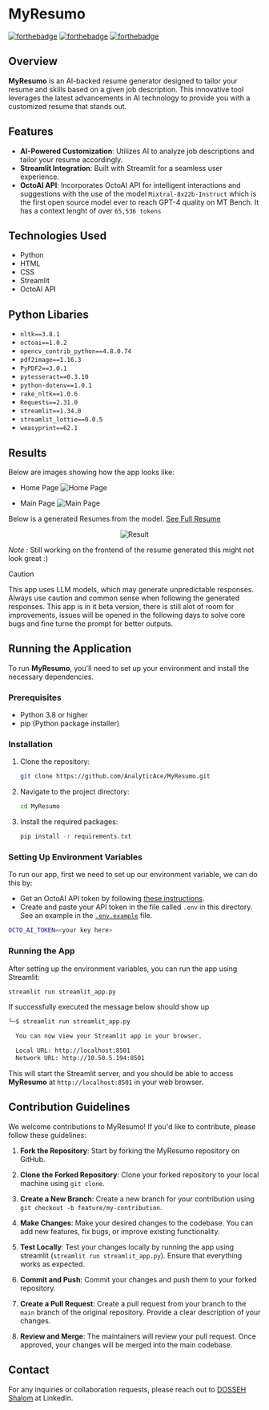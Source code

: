 # MyResumo
[![forthebadge](https://forthebadge.com/images/badges/built-with-love.svg)](https://forthebadge.com)
[![forthebadge](https://forthebadge.com/images/badges/made-with-python.svg)](https://forthebadge.com)
[![forthebadge](https://forthebadge.com/images/badges/check-it-out.svg)](https://forthebadge.com)
## Overview
**MyResumo** is an AI-backed resume generator designed to tailor your resume and skills based on a given job description. This innovative tool leverages the latest advancements in AI technology to provide you with a customized resume that stands out.

## Features
- **AI-Powered Customization**: Utilizes AI to analyze job descriptions and tailor your resume accordingly.
- **Streamlit Integration**: Built with Streamlit for a seamless user experience.
- **OctoAI API**: Incorporates OctoAI API for intelligent interactions and suggestions with the use of the model `Mixtral-8x22b-Instruct` which is the first open source model ever to reach GPT-4 quality on MT Bench. It has a context lenght of over `65,536 tokens`

## Technologies Used
- Python
- HTML
- CSS
- Streamlit
- OctoAI API

## Python Libaries
- `nltk==3.8.1`
- `octoai==1.0.2`
- `opencv_contrib_python==4.8.0.74`
- `pdf2image==1.16.3`
- `PyPDF2==3.0.1`
- `pytesseract==0.3.10`
- `python-dotenv==1.0.1`
- `rake_nltk==1.0.6`
- `Requests==2.31.0`
- `streamlit==1.34.0`
- `streamlit_lottie==0.0.5`
- `weasyprint==62.1`

## Results
Below are images showing how the app looks like:

- Home Page
![Home Page](Images/home.png)

- Main Page
![Main Page](Images/app.png)

Below is a generated Resumes from the model. [See Full Resume](Data/dosseh_shalom_generated.pdf)
<div align="center">
    <img alt="Result" src="Images/result_.png">
</div>

*Note :* Still working on the frontend of the resume generated this might not look great :)

> [!CAUTION]
>
> This app uses LLM models, which may generate unpredictable responses. Always use caution and common sense when following the generated responses. This
> app is in it beta version, there is still alot of room for improvements, issues will be opened in the following days to solve core bugs and fine turne the prompt for better outputs.

## Running the Application

To run **MyResumo**, you'll need to set up your environment and install the necessary dependencies.

### Prerequisites
- Python 3.8 or higher
- pip (Python package installer)

### Installation
1. Clone the repository:
   ```bash
   git clone https://github.com/AnalyticAce/MyResumo.git
   ```

2. Navigate to the project directory:
   ```bash
   cd MyResumo
   ```
3. Install the required packages:
   ```bash
   pip install -r requirements.txt
   ```

### Setting Up Environment Variables
To run our app, first we need to set up our environment variable, we can do this by:

- Get an OctoAI API token by following [these instructions](https://octo.ai/docs/getting-started/how-to-create-octoai-api-token/).
- Create and paste your API token in the file called `.env` in this directory. See an example in the [`.env.example`](.env.example) file.

```bash
OCTO_AI_TOKEN=<your key here>
```

### Running the App
After setting up the environment variables, you can run the app using Streamlit:

```bash
streamlit run streamlit_app.py
```
If successfully executed the message below should show up
```bash
└─$ streamlit run streamlit_app.py

  You can now view your Streamlit app in your browser.

  Local URL: http://localhost:8501
  Network URL: http://10.50.5.194:8501
```
This will start the Streamlit server, and you should be able to access **MyResumo** at `http://localhost:8501` in your web browser.

## Contribution Guidelines

We welcome contributions to MyResumo! If you'd like to contribute, please follow these guidelines:

1. **Fork the Repository**: Start by forking the MyResumo repository on GitHub.

2. **Clone the Forked Repository**: Clone your forked repository to your local machine using `git clone`.

3. **Create a New Branch**: Create a new branch for your contribution using `git checkout -b feature/my-contribution`.

4. **Make Changes**: Make your desired changes to the codebase. You can add new features, fix bugs, or improve existing functionality.

5. **Test Locally**: Test your changes locally by running the app using streamlit (`streamlit run streamlit_app.py`). Ensure that everything works as expected.

6. **Commit and Push**: Commit your changes and push them to your forked repository.

7. **Create a Pull Request**: Create a pull request from your branch to the `main` branch of the original repository. Provide a clear description of your changes.

8. **Review and Merge**: The maintainers will review your pull request. Once approved, your changes will be merged into the main codebase.

## Contact
For any inquiries or collaboration requests, please reach out to [DOSSEH Shalom](www.linkedin.com/in/shalom-dosseh-4a484a262) at LinkedIn.